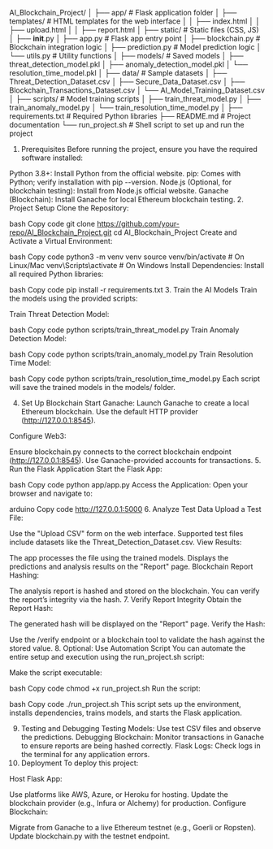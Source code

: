 AI_Blockchain_Project/
│
├── app/                           # Flask application folder
│   ├── templates/                 # HTML templates for the web interface
│   │   ├── index.html
│   │   ├── upload.html
│   │   ├── report.html
│   ├── static/                    # Static files (CSS, JS)
│   ├── __init__.py
│   ├── app.py                     # Flask app entry point
│   ├── blockchain.py              # Blockchain integration logic
│   ├── prediction.py              # Model prediction logic
│   └── utils.py                   # Utility functions
│
├── models/                        # Saved models
│   ├── threat_detection_model.pkl
│   ├── anomaly_detection_model.pkl
│   └── resolution_time_model.pkl
│
├── data/                          # Sample datasets
│   ├── Threat_Detection_Dataset.csv
│   ├── Secure_Data_Dataset.csv
│   ├── Blockchain_Transactions_Dataset.csv
│   └── AI_Model_Training_Dataset.csv
│
├── scripts/                       # Model training scripts
│   ├── train_threat_model.py
│   ├── train_anomaly_model.py
│   └── train_resolution_time_model.py
│
├── requirements.txt               # Required Python libraries
├── README.md                      # Project documentation
└── run_project.sh                 # Shell script to set up and run the project
















1. Prerequisites
Before running the project, ensure you have the required software installed:

Python 3.8+: Install Python from the official website.
pip: Comes with Python; verify installation with pip --version.
Node.js (Optional, for blockchain testing): Install from Node.js official website.
Ganache (Blockchain): Install Ganache for local Ethereum blockchain testing.
2. Project Setup
Clone the Repository:

bash
Copy code
git clone https://github.com/your-repo/AI_Blockchain_Project.git
cd AI_Blockchain_Project
Create and Activate a Virtual Environment:

bash
Copy code
python3 -m venv venv
source venv/bin/activate   # On Linux/Mac
venv\Scripts\activate      # On Windows
Install Dependencies: Install all required Python libraries:

bash
Copy code
pip install -r requirements.txt
3. Train the AI Models
Train the models using the provided scripts:

Train Threat Detection Model:

bash
Copy code
python scripts/train_threat_model.py
Train Anomaly Detection Model:

bash
Copy code
python scripts/train_anomaly_model.py
Train Resolution Time Model:

bash
Copy code
python scripts/train_resolution_time_model.py
Each script will save the trained models in the models/ folder.

4. Set Up Blockchain
Start Ganache: Launch Ganache to create a local Ethereum blockchain. Use the default HTTP provider (http://127.0.0.1:8545).

Configure Web3:

Ensure blockchain.py connects to the correct blockchain endpoint (http://127.0.0.1:8545).
Use Ganache-provided accounts for transactions.
5. Run the Flask Application
Start the Flask App:

bash
Copy code
python app/app.py
Access the Application: Open your browser and navigate to:

arduino
Copy code
http://127.0.0.1:5000
6. Analyze Test Data
Upload a Test File:

Use the "Upload CSV" form on the web interface.
Supported test files include datasets like the Threat_Detection_Dataset.csv.
View Results:

The app processes the file using the trained models.
Displays the predictions and analysis results on the "Report" page.
Blockchain Report Hashing:

The analysis report is hashed and stored on the blockchain.
You can verify the report’s integrity via the hash.
7. Verify Report Integrity
Obtain the Report Hash:

The generated hash will be displayed on the "Report" page.
Verify the Hash:

Use the /verify endpoint or a blockchain tool to validate the hash against the stored value.
8. Optional: Use Automation Script
You can automate the entire setup and execution using the run_project.sh script:

Make the script executable:

bash
Copy code
chmod +x run_project.sh
Run the script:

bash
Copy code
./run_project.sh
This script sets up the environment, installs dependencies, trains models, and starts the Flask application.

9. Testing and Debugging
Testing Models: Use test CSV files and observe the predictions.
Debugging Blockchain: Monitor transactions in Ganache to ensure reports are being hashed correctly.
Flask Logs: Check logs in the terminal for any application errors.
10. Deployment
To deploy this project:

Host Flask App:

Use platforms like AWS, Azure, or Heroku for hosting.
Update the blockchain provider (e.g., Infura or Alchemy) for production.
Configure Blockchain:

Migrate from Ganache to a live Ethereum testnet (e.g., Goerli or Ropsten).
Update blockchain.py with the testnet endpoint.

